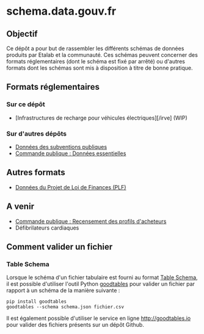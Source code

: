# schema.data.gouv.fr

## Objectif

Ce dépôt a pour but de rassembler les différents schémas de données produits par Etalab et la communauté. Ces schémas peuvent concerner des formats réglementaires (dont le schéma est fixé par arrêté) ou d'autres formats dont les schémas sont mis à disposition à titre de bonne pratique.

## Formats réglementaires

### Sur ce dépôt

- [Infrastructures de recharge pour véhicules électriques][/irve] (WIP)

### Sur d'autres dépôts

- [Données des subventions publiques](https://github.com/etalab/format-subventions)
- [Commande publique : Données essentielles](https://github.com/etalab/format-commande-publique)

## Autres formats

- [Données du Projet de Loi de Finances (PLF)](/plf)

## A venir

- [Commande publique : Recensement des profils d'acheteurs](https://doc.data.gouv.fr/faq/comment-remplir-les-obligations-légales-de-déclaration-des-profils-d-acheteur.html)
- Défibrilateurs cardiaques

## Comment valider un fichier

### Table Schema

Lorsque le schéma d'un fichier tabulaire est fourni au format [Table Schema](https://frictionlessdata.io/specs/table-schema/), il est possible d'utiliser l'outil Python [goodtables](https://github.com/frictionlessdata/goodtables-py) pour valider un fichier par rapport à un schéma de la manière suivante :

```
pip install goodtables
goodtables --schema schema.json fichier.csv
```

Il est également possible d'utiliser le service en ligne http://goodtables.io pour valider des fichiers présents sur un dépôt Github.
